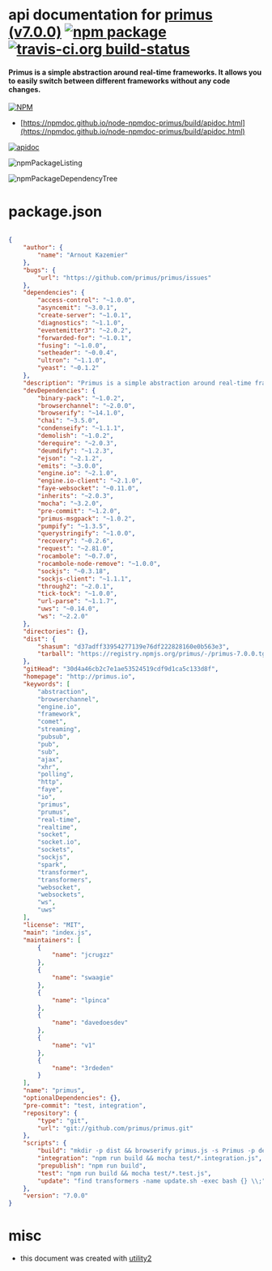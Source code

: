 # api documentation for  [primus (v7.0.0)](http://primus.io)  [![npm package](https://img.shields.io/npm/v/npmdoc-primus.svg?style=flat-square)](https://www.npmjs.org/package/npmdoc-primus) [![travis-ci.org build-status](https://api.travis-ci.org/npmdoc/node-npmdoc-primus.svg)](https://travis-ci.org/npmdoc/node-npmdoc-primus)
#### Primus is a simple abstraction around real-time frameworks. It allows you to easily switch between different frameworks without any code changes.

[![NPM](https://nodei.co/npm/primus.png?downloads=true&downloadRank=true&stars=true)](https://www.npmjs.com/package/primus)

- [https://npmdoc.github.io/node-npmdoc-primus/build/apidoc.html](https://npmdoc.github.io/node-npmdoc-primus/build/apidoc.html)

[![apidoc](https://npmdoc.github.io/node-npmdoc-primus/build/screenCapture.buildCi.browser.%252Ftmp%252Fbuild%252Fapidoc.html.png)](https://npmdoc.github.io/node-npmdoc-primus/build/apidoc.html)

![npmPackageListing](https://npmdoc.github.io/node-npmdoc-primus/build/screenCapture.npmPackageListing.svg)

![npmPackageDependencyTree](https://npmdoc.github.io/node-npmdoc-primus/build/screenCapture.npmPackageDependencyTree.svg)



# package.json

```json

{
    "author": {
        "name": "Arnout Kazemier"
    },
    "bugs": {
        "url": "https://github.com/primus/primus/issues"
    },
    "dependencies": {
        "access-control": "~1.0.0",
        "asyncemit": "~3.0.1",
        "create-server": "~1.0.1",
        "diagnostics": "~1.1.0",
        "eventemitter3": "~2.0.2",
        "forwarded-for": "~1.0.1",
        "fusing": "~1.0.0",
        "setheader": "~0.0.4",
        "ultron": "~1.1.0",
        "yeast": "~0.1.2"
    },
    "description": "Primus is a simple abstraction around real-time frameworks. It allows you to easily switch between different frameworks without any code changes.",
    "devDependencies": {
        "binary-pack": "~1.0.2",
        "browserchannel": "~2.0.0",
        "browserify": "~14.1.0",
        "chai": "~3.5.0",
        "condenseify": "~1.1.1",
        "demolish": "~1.0.2",
        "derequire": "~2.0.3",
        "deumdify": "~1.2.3",
        "ejson": "~2.1.2",
        "emits": "~3.0.0",
        "engine.io": "~2.1.0",
        "engine.io-client": "~2.1.0",
        "faye-websocket": "~0.11.0",
        "inherits": "~2.0.3",
        "mocha": "~3.2.0",
        "pre-commit": "~1.2.0",
        "primus-msgpack": "~1.0.2",
        "pumpify": "~1.3.5",
        "querystringify": "~1.0.0",
        "recovery": "~0.2.6",
        "request": "~2.81.0",
        "rocambole": "~0.7.0",
        "rocambole-node-remove": "~1.0.0",
        "sockjs": "~0.3.18",
        "sockjs-client": "~1.1.1",
        "through2": "~2.0.1",
        "tick-tock": "~1.0.0",
        "url-parse": "~1.1.7",
        "uws": "~0.14.0",
        "ws": "~2.2.0"
    },
    "directories": {},
    "dist": {
        "shasum": "d37adff33954277139e76df222828160e0b563e3",
        "tarball": "https://registry.npmjs.org/primus/-/primus-7.0.0.tgz"
    },
    "gitHead": "30d4a46cb2c7e1ae53524519cdf9d1ca5c133d8f",
    "homepage": "http://primus.io",
    "keywords": [
        "abstraction",
        "browserchannel",
        "engine.io",
        "framework",
        "comet",
        "streaming",
        "pubsub",
        "pub",
        "sub",
        "ajax",
        "xhr",
        "polling",
        "http",
        "faye",
        "io",
        "primus",
        "prumus",
        "real-time",
        "realtime",
        "socket",
        "socket.io",
        "sockets",
        "sockjs",
        "spark",
        "transformer",
        "transformers",
        "websocket",
        "websockets",
        "ws",
        "uws"
    ],
    "license": "MIT",
    "main": "index.js",
    "maintainers": [
        {
            "name": "jcrugzz"
        },
        {
            "name": "swaagie"
        },
        {
            "name": "lpinca"
        },
        {
            "name": "davedoesdev"
        },
        {
            "name": "v1"
        },
        {
            "name": "3rdeden"
        }
    ],
    "name": "primus",
    "optionalDependencies": {},
    "pre-commit": "test, integration",
    "repository": {
        "type": "git",
        "url": "git://github.com/primus/primus.git"
    },
    "scripts": {
        "build": "mkdir -p dist && browserify primus.js -s Primus -p deumdify | derequire > dist/primus.js",
        "integration": "npm run build && mocha test/*.integration.js",
        "prepublish": "npm run build",
        "test": "npm run build && mocha test/*.test.js",
        "update": "find transformers -name update.sh -exec bash {} \\;"
    },
    "version": "7.0.0"
}
```



# misc
- this document was created with [utility2](https://github.com/kaizhu256/node-utility2)
